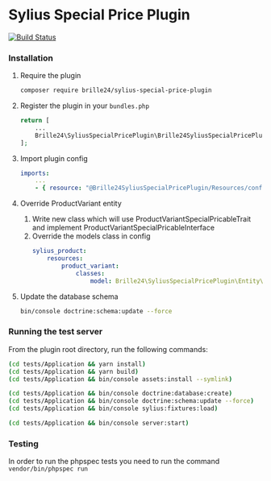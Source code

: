 # Sylius Special Price Plugin
[![Build Status](https://travis-ci.org/Brille24/SyliusSpecialPricePlugin.svg?branch=master)](https://travis-ci.org/Brille24/SyliusSpecialPricePlugin)

### Installation
1. Require the plugin
    ```bash
    composer require brille24/sylius-special-price-plugin
    ```
    
2. Register the plugin in your ```bundles.php```
    ```php
    return [
        ...
        Brille24\SyliusSpecialPricePlugin\Brille24SyliusSpecialPricePlugin::class => ['all' => true],
    ];
    ```
    
3. Import plugin config
    ```yaml
    imports:
        ...
        - { resource: "@Brille24SyliusSpecialPricePlugin/Resources/config/config.yml" }
    ```

4. Override ProductVariant entity
    1. Write new class which will use ProductVariantSpecialPricableTrait and implement ProductVariantSpecialPricableInterface
    2. Override the models class in config
        ```yaml
        sylius_product:
            resources:
                product_variant:
                    classes:
                        model: Brille24\SyliusSpecialPricePlugin\Entity\ProductVariant
        ```

5. Update the database schema
    ```bash
    bin/console doctrine:schema:update --force
    ```

### Running the test server
From the plugin root directory, run the following commands:

```bash
(cd tests/Application && yarn install)
(cd tests/Application && yarn build)
(cd tests/Application && bin/console assets:install --symlink)

(cd tests/Application && bin/console doctrine:database:create)
(cd tests/Application && bin/console doctrine:schema:update --force)
(cd tests/Application && bin/console sylius:fixtures:load)

(cd tests/Application && bin/console server:start)
```

### Testing
In order to run the phpspec tests you need to run the command `vendor/bin/phpspec run`
